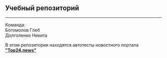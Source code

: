 ## Учебный репозиторий
---
Команда:<br>
Богомолов Глеб<br>
Долголенко Никита


В этом репозитории находятся автотесты новостного портала [**"Top24.news"**](https://top24.news "К новостям!")